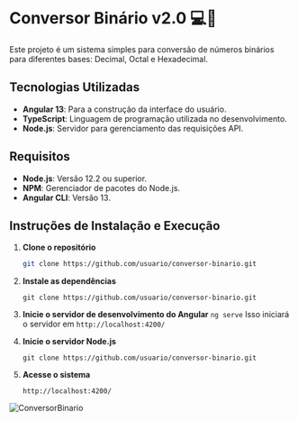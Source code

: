 # Conversor Binário v2.0 💻👾

Este projeto é um sistema simples para conversão de números binários para diferentes bases: Decimal, Octal e Hexadecimal.

## Tecnologias Utilizadas
- **Angular 13**: Para a construção da interface do usuário.
- **TypeScript**: Linguagem de programação utilizada no desenvolvimento.
- **Node.js**: Servidor para gerenciamento das requisições API.

## Requisitos
- **Node.js**: Versão 12.2 ou superior.
- **NPM**: Gerenciador de pacotes do Node.js.
- **Angular CLI**: Versão 13.

## Instruções de Instalação e Execução

1. **Clone o repositório**
   ```bash
   git clone https://github.com/usuario/conversor-binario.git
2. **Instale as dependências**
   ```No terminal, navegue até o diretório do projeto e execute:
   git clone https://github.com/usuario/conversor-binario.git
3. **Inicie o servidor de desenvolvimento do Angular**
   ``` ng serve ```
   Isso iniciará o servidor em `http://localhost:4200/`

4. **Inicie o servidor Node.js**
   ```No terminal, navegue até o diretório do projeto e execute:
   git clone https://github.com/usuario/conversor-binario.git
5. **Acesse o sistema**
   ```Abra o navegador e acesse o sistema via:
   http://localhost:4200/
![ConversorBinario](https://github.com/user-attachments/assets/d37bc6c3-2aed-411c-96f3-d66e3bb8c18a)
